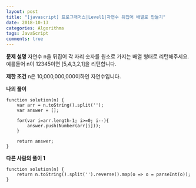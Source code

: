 ```yaml
---
layout: post
title: "[javascript] 프로그래머스|Level1|자연수 뒤집어 배열로 만들기"
date: 2018-10-13
categories: Algorithms
tags: JavaScript
comments: true
---
```

**문제 설명**
자연수 n을 뒤집어 각 자리 숫자를 원소로 가지는 배열 형태로 리턴해주세요. 예를들어 n이 12345이면 [5,4,3,2,1]을 리턴합니다.

**제한 조건**
n은 10,000,000,000이하인 자연수입니다.

**나의 풀이**
~~~
function solution(n) {
    var arr = n.toString().split('');
    var answer = [];

    for(var i=arr.length-1; i>=0; i--){
        answer.push(Number(arr[i]));
    }

    return answer;
}
~~~

**다른 사람의 풀이 1**
~~~
function solution(n) {
    return n.toString().split('').reverse().map(o => o = parseInt(o));
}
~~~
